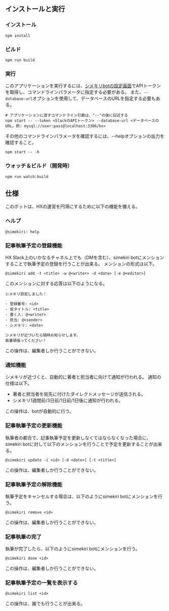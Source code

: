 ## インストールと実行

### インストール

```
npm install
```

### ビルド
```
npm run build
```

### 実行
このアプリケーションを実行するには、[シメキリbotの設定画面](https://html5exp.slack.com/services/B0VD9R144)でAPIトークンを取得し、コマンドラインパラメータに指定する必要がある。
また、`--database-url`オプションを使用して、データベースのURLを指定する必要もある。
```
# アプリケーションに渡すコマンドライン引数は、"--"の後に記述する
npm start -- --token <SlackのAPIトークン> --database-url <データベースのURL。例: mysql://user:pass@localhost:3306/hx>
```


その他のコマンドラインパラメータを確認するには、--helpオプションの出力を確認すること。

```
npm start -- -h
```


### ウォッチ＆ビルド（開発時）
```
npm run watch:build
```
## 仕様
このボットは、HXの運営を円滑にするために以下の機能を備える。

### ヘルプ

```
@simekiri: help
```

### 記事執筆予定の登録機能

HX Slack上のいかなるチャネル上でも（DMを含む）、simekiri botにメンションすることで執筆予定の登録を行うことが出来る。
メンションの形式は以下。

```
@simekiri add -t <title> -w @<writer> -d <date> [-e @<editor>]
```

このメンションに対する応答は以下のようになる。

```
シメキリ設定しました！

- 登録番号: <id>
- 仮タイトル: <title>
- 書く人: @<writer>
- 担当: @<sender>
- シメキリ: <date>

シメキリが近づいたら随時お知らせします。
執筆頑張ってください！
```

この操作は、編集者しか行うことができない。

### 通知機能

シメキリが近づくと、自動的に著者と担当者に向けて通知が行われる。
通知の仕様は以下。

- 著者と担当者を宛先に付けたダイレクトメッセージが送信される。
- シメキリ1週間前/3日前/1日前/1日後に通知が行われる。

この操作は、botが自動的に行う。

### 記事執筆予定の更新機能

執筆者の都合で、記事執筆予定を更新しなくてはならなくなった場合に、
simekiri botに対して以下のメンションを行うことで予定を更新することが出来る。

```
@simekiri update -i <id> [-d <date>] [-t <title>]
```

この操作は、編集者しか行うことができない。

### 記事執筆予定の解除機能

執筆予定をキャンセルする場合は、以下のようにsimekiri botにメンションを行う。

```
@simekiri remove <id>
```

この操作は、編集者しか行うことができない。

### 記事執筆の完了

執筆が完了したら、以下のようにsimekiri botにメンションを行う。

```
@simekiri done <id>
```

この操作は、編集者しか行うことができない。

### 記事執筆予定の一覧を表示する

```
@simekiri list <id>
```

この操作は、誰でも行うことが出来る。
